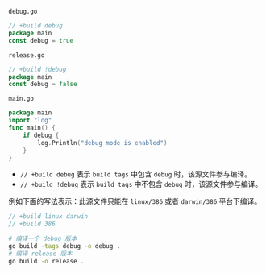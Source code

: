 `debug.go`

```go
// +build debug
package main
const debug = true
```

`release.go`

```go
// +build !debug
package main
const debug = false
```

`main.go`

```go
package main
import "log"
func main() {
	if debug {
		log.Println("debug mode is enabled")
	}
}
```

- `// +build debug` 表示 `build tags` 中包含 `debug` 时，该源文件参与编译。
- `// +build !debug` 表示 `build tags` 中不包含 `debug` 时，该源文件参与编译。

例如下面的写法表示：此源文件只能在 `linux/386` 或者 `darwin/386` 平台下编译。

```go
// +build linux darwin
// +build 386
```

```sh
# 编译一个 debug 版本
go build -tags debug -o debug .
# 编译 release 版本
go build -o release .
```
